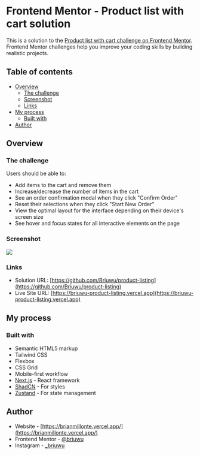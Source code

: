 # Frontend Mentor - Product list with cart solution

This is a solution to the [Product list with cart challenge on Frontend Mentor](https://www.frontendmentor.io/challenges/product-list-with-cart-5MmqLVAp_d). Frontend Mentor challenges help you improve your coding skills by building realistic projects.

## Table of contents

- [Overview](#overview)
  - [The challenge](#the-challenge)
  - [Screenshot](#screenshot)
  - [Links](#links)
- [My process](#my-process)
  - [Built with](#built-with)
- [Author](#author)

## Overview

### The challenge

Users should be able to:

- Add items to the cart and remove them
- Increase/decrease the number of items in the cart
- See an order confirmation modal when they click "Confirm Order"
- Reset their selections when they click "Start New Order"
- View the optimal layout for the interface depending on their device's screen size
- See hover and focus states for all interactive elements on the page

### Screenshot

![](./assets/preview.jpg)

### Links

- Solution URL: [https://github.com/Briuwu/product-listing](https://github.com/Briuwu/product-listing)
- Live Site URL: [https://briuwu-product-listing.vercel.app](https://briuwu-product-listing.vercel.app)

## My process

### Built with

- Semantic HTML5 markup
- Tailwind CSS
- Flexbox
- CSS Grid
- Mobile-first workflow
- [Next.js](https://nextjs.org/) - React framework
- [ShadCN](https://ui.shadcn.com/) - For styles
- [Zustand](https://github.com/pmndrs/zustand) - For state management

## Author

- Website - [https://brianmillonte.vercel.app/](https://brianmillonte.vercel.app/)
- Frontend Mentor - [@briuwu](https://www.frontendmentor.io/profile/briuwu)
- Instagram - [\_briuwu](https://www.instagram.com/_briuwu/)

